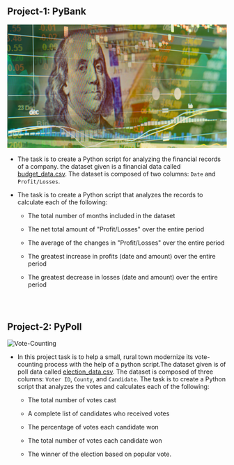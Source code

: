 ## Project-1: PyBank

![Revenue](Images/revenue-per-lead.png)

* The task is to create a Python script for analyzing the financial records of a company. the dataset given is a financial data called [budget_data.csv](PyBank/Resources/budget_data.csv). The dataset is composed of two columns: `Date` and `Profit/Losses`.

* The task is to create a Python script that analyzes the records to calculate each of the following:

  * The total number of months included in the dataset

  * The net total amount of "Profit/Losses" over the entire period

  * The average of the changes in "Profit/Losses" over the entire period

  * The greatest increase in profits (date and amount) over the entire period

  * The greatest decrease in losses (date and amount) over the entire period

  ```



## Project-2: PyPoll

![Vote-Counting](Images/Vote_counting.png)

* In this project task is to help a small, rural town modernize its vote-counting process with the help of a python script.The dataset given is of poll data called [election_data.csv](PyPoll/Resources/election_data.csv). The dataset is composed of three columns: `Voter ID`, `County`, and `Candidate`. The task is to create a Python script that analyzes the votes and calculates each of the following:

  * The total number of votes cast

  * A complete list of candidates who received votes

  * The percentage of votes each candidate won

  * The total number of votes each candidate won

  * The winner of the election based on popular vote.
